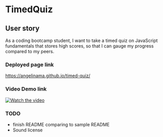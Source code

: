# TimedQuiz
## User story
As a coding bootcamp student, I want to take a timed quiz on JavaScript fundamentals that stores high scores, so that I can gauge my progress compared to my peers.

### Deployed page link
 https://angelinama.github.io/timed-quiz/

### Video Demo link
[![Watch the video](https://user-images.githubusercontent.com/22566791/87030266-35cb6a00-c196-11ea-9564-e9a01e217204.png)](https://drive.google.com/file/d/10PKL9jp3KFEZCUugA0_5NzH8MxzwyhfN/view)

### TODO
- finish README comparing to sample README
- Sound license
